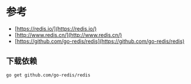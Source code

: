 # 参考

- [https://redis.io/](https://redis.io/)
- [http://www.redis.cn/](http://www.redis.cn/)
- [https://github.com/go-redis/redis](https://github.com/go-redis/redis)

## 下载依赖

```bash
go get github.com/go-redis/redis
```
